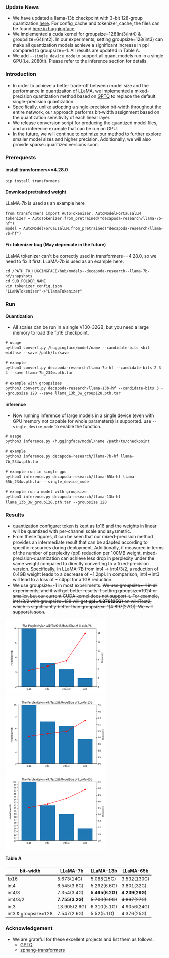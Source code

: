 ### Update News
- We have updated a llama-13b checkpoint with 3-bit 128-group quantization [here](https://drive.google.com/file/d/1LjZmOU8tr2VT6HdAP_WbuX8cqmrs5DrR). For config_cache and tokenizer_cache, the files can be found [here in huggingface](https://huggingface.co/decapoda-research/llama-13b-hf).
- We implemented a cuda kernel for groupsize=128(int3/int4) & groupsize=64(int2). In our experiments, setting groupsize=128(int3) can make all quantization models achieve a significant increase in ppl compared to groupsize=-1. All results are updated in Table A.
- We add `--single_device_mode` to support all quant models run in a single GPU(i.e. 2080ti). Please refer to the inference section for details.

### Introduction
- In order to achieve a better trade-off between model size and the performance in quantizaiton of [LLaMA](https://research.facebook.com/publications/llama-open-and-efficient-foundation-language-models/), we implemented a mixed-precision quantization method based on [GPTQ](https://arxiv.org/abs/2210.17323) to replace the default single-precision quantization.
- Specifically, unlike adopting a single-precision bit-width throughout the entire network, our approach performs bit-width assignment based on the quantization sensitivity of each linear layer.
- We release conversion script for producing the quantized model files, and an inference example that can be run on GPU.
- In the future, we will continue to optimize our method to further explore smaller model sizes and higher precision. Additionally, we will also provide sparse+quantized versions soon.

### Prerequests
#### install transformers>=4.28.0

```
pip install transformers
```

#### Download pretrained weight
LLaMA-7b is used as an example here
```
from transformers import AutoTokenizer, AutoModelForCausalLM
tokenizer = AutoTokenizer.from_pretrained("decapoda-research/llama-7b-hf")
model = AutoModelForCausalLM.from_pretrained("decapoda-research/llama-7b-hf")
```

#### Fix tokenizer bug (May deprecate in the future)
LLaMA tokenizer can't be correctly used in transformers==4.28.0, so we need to fix it first.
LLaMA-7b is used as an example here.
```
cd /PATH_TO_HUGGINGFACE/hub/models--decapoda-research--llama-7b-hf/snapshots
cd SUB_FOLDER_NAME
vim tokenizer_config.json
"LLaMATokenizer"->"LlamaTokenizer"
```

### Run
#### Quantization
- All scales can be run in a single V100-32GB, but you need a large memory to load the fp16 checkpoint.

```
# usage
python3 convert.py /huggingface/model/name --candidate-bits <bit-widths> --save /path/to/save

# example 
python3 convert.py decapoda-research/llama-7b-hf --candidate-bits 2 3 4 --save llama-7b_234w.pth.tar

# example with groupsizes
python3 convert.py decapoda-research/llama-13b-hf --candidate-bits 3 --groupsize 128 --save llama_13b_3w_group128.pth.tar
```

#### inference
- Now running inference of large models in a single device (even with GPU memory not capable for whole parameters) is supported. use `--single_device_mode` to enable the function.

```
# usage
python3 inference.py /huggingface/model/name /path/to/checkpoint

# example
python3 inference.py decapoda-research/llama-7b-hf llama-7b_234w.pth.tar

# example run in single gpu
python3 inference.py decapoda-research/llama-65b-hf llama-65b_234w.pth.tar --single_device_mode

# example run a model with groupsize
python3 inference.py decapoda-research/llama-13b-hf llama_13b_3w_group128.pth.tar --groupsize 128
```

### Results
- quantization configure: token is kept as fp16 and the weights in linear will be quantized with per-channel scale and asysmetric.
- From these figures, it can be seen that our mixed-precision method provides an intermediate result that can be adapted according to specific resources during deployment. Additionally, if measured in terms of the number of perplexity (ppl) reduction per 100MB weight, mixed-precision-quantization can achieve less drop in perplexity under the same weight compared to directly converting to a fixed-precision version. Specifically, in LLaMA-7B from int4 -> int4/3/2, a reduction of 0.4GB weight leads to a decrease of ~1.2ppl. In comparison, int4->int3 will lead to a loss of ~7.4ppl for a 1GB reduction.
- We use groupsize=-1 in most experiments. ~~We use groupsize=-1 in all experiments, and it will get better results if setting groupsize=1024 or smaller, but our current CUDA kernel does not support it. For example, int4/3/2 with groupsize=128 will get **ppl=4.376(25G)** on wikiText2, which is significantly better than groupsize=-1(4.897(27G)). We will support it soon.~~

<img width="320" height="240" src="./figs/llama-7b_075.png"/> <img width="320" height="240" src="./figs/llama-13b_075.png"/> <img width="320" height="240" src="./figs/llama-65b_075.png"/>

#### Table A

| bit-width | LLaMA-7b|LLaMA-13b|LLaMA-65b|
|---|---|---|---|
|fp16|5.673(14G)|5.088(25G)|3.532(130G)|
|int4|6.545(3.6G)|5.292(6.6G)|3.801(32G)|
|int4/3| 7.354(3.4G) |**5.465(6.2G)**|**4.239(29G)**|
|int4/3/2|**7.755(3.2G)**|~~5.700(6.0G)~~|~~4.897(27G)~~|
|int3|13.905(2.6G)|6.310(5.1G)|4.9056(24G)|
|int3 & groupsize=128 | 7.547(2.6G) | 5.52(5.1G) | 4.376(25G) | 

### Acknowledgement
- We are grateful for these excellent projects and list them as follows:
  - [GPTQ](https://github.com/IST-DASLab/gptq)
  - [zphang-transformers](https://github.com/zphang/transformers.git)

